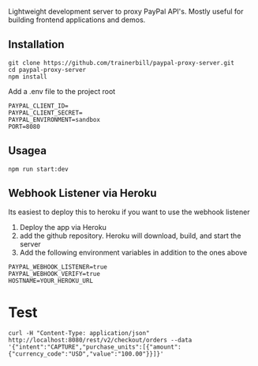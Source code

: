 Lightweight development server to proxy PayPal API's.  Mostly useful for building frontend applications and demos.

## Installation
```
git clone https://github.com/trainerbill/paypal-proxy-server.git
cd paypal-proxy-server
npm install
```

Add a .env file to the project root
```
PAYPAL_CLIENT_ID=
PAYPAL_CLIENT_SECRET=
PAYPAL_ENVIRONMENT=sandbox
PORT=8080
```

## Usagea
```
npm run start:dev
```

## Webhook Listener via Heroku
Its easiest to deploy this to heroku if you want to use the webhook listener

1.  Deploy the app via Heroku
2.  add the github repository.  Heroku will download, build, and start the server
3.  Add the following environment variables in addition to the ones above

```
PAYPAL_WEBHOOK_LISTENER=true
PAYPAL_WEBHOOK_VERIFY=true 
HOSTNAME=YOUR_HEROKU_URL
```

# Test
```
curl -H "Content-Type: application/json" http://localhost:8080/rest/v2/checkout/orders --data '{"intent":"CAPTURE","purchase_units":[{"amount":{"currency_code":"USD","value":"100.00"}}]}' 
```
